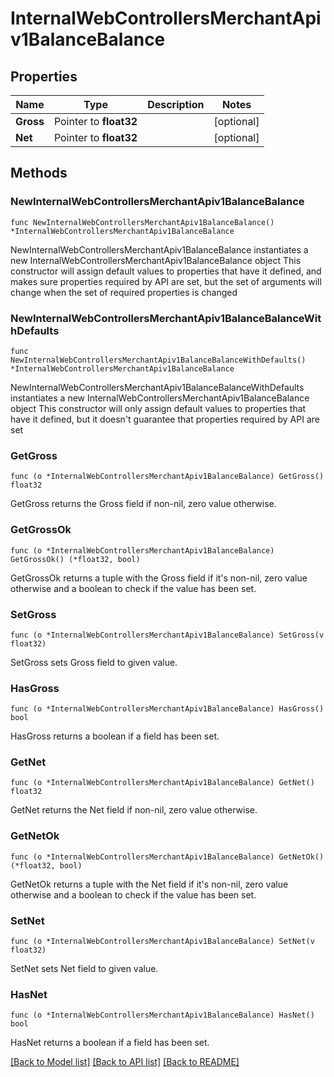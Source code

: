 # InternalWebControllersMerchantApiv1BalanceBalance

## Properties

Name | Type | Description | Notes
------------ | ------------- | ------------- | -------------
**Gross** | Pointer to **float32** |  | [optional] 
**Net** | Pointer to **float32** |  | [optional] 

## Methods

### NewInternalWebControllersMerchantApiv1BalanceBalance

`func NewInternalWebControllersMerchantApiv1BalanceBalance() *InternalWebControllersMerchantApiv1BalanceBalance`

NewInternalWebControllersMerchantApiv1BalanceBalance instantiates a new InternalWebControllersMerchantApiv1BalanceBalance object
This constructor will assign default values to properties that have it defined,
and makes sure properties required by API are set, but the set of arguments
will change when the set of required properties is changed

### NewInternalWebControllersMerchantApiv1BalanceBalanceWithDefaults

`func NewInternalWebControllersMerchantApiv1BalanceBalanceWithDefaults() *InternalWebControllersMerchantApiv1BalanceBalance`

NewInternalWebControllersMerchantApiv1BalanceBalanceWithDefaults instantiates a new InternalWebControllersMerchantApiv1BalanceBalance object
This constructor will only assign default values to properties that have it defined,
but it doesn't guarantee that properties required by API are set

### GetGross

`func (o *InternalWebControllersMerchantApiv1BalanceBalance) GetGross() float32`

GetGross returns the Gross field if non-nil, zero value otherwise.

### GetGrossOk

`func (o *InternalWebControllersMerchantApiv1BalanceBalance) GetGrossOk() (*float32, bool)`

GetGrossOk returns a tuple with the Gross field if it's non-nil, zero value otherwise
and a boolean to check if the value has been set.

### SetGross

`func (o *InternalWebControllersMerchantApiv1BalanceBalance) SetGross(v float32)`

SetGross sets Gross field to given value.

### HasGross

`func (o *InternalWebControllersMerchantApiv1BalanceBalance) HasGross() bool`

HasGross returns a boolean if a field has been set.

### GetNet

`func (o *InternalWebControllersMerchantApiv1BalanceBalance) GetNet() float32`

GetNet returns the Net field if non-nil, zero value otherwise.

### GetNetOk

`func (o *InternalWebControllersMerchantApiv1BalanceBalance) GetNetOk() (*float32, bool)`

GetNetOk returns a tuple with the Net field if it's non-nil, zero value otherwise
and a boolean to check if the value has been set.

### SetNet

`func (o *InternalWebControllersMerchantApiv1BalanceBalance) SetNet(v float32)`

SetNet sets Net field to given value.

### HasNet

`func (o *InternalWebControllersMerchantApiv1BalanceBalance) HasNet() bool`

HasNet returns a boolean if a field has been set.


[[Back to Model list]](../README.md#documentation-for-models) [[Back to API list]](../README.md#documentation-for-api-endpoints) [[Back to README]](../README.md)


